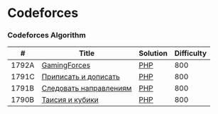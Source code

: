 # Codeforces
### Codeforces Algorithm
|#|Title|Solution|Difficulty|
|-|-----|--------|----------|
|1792A|[GamingForces](https://codeforces.com/problemset/problem/1792/A)|[PHP](https://github.com/pavel-mishinfz/codeforces/blob/main/algorithms/php/GamingForces/1792A.php)|800|
|1791C|[Приписать и дописать](https://codeforces.com/problemset/problem/1791/C)|[PHP](https://github.com/pavel-mishinfz/codeforces/tree/main/algorithms/php/%D0%9F%D1%80%D0%B8%D0%BF%D0%B8%D1%81%D0%B0%D1%82%D1%8C%D0%98%D0%94%D0%BE%D0%BF%D0%B8%D1%81%D0%B0%D1%82%D1%8C)|800|
|1791B|[Следовать направлениям](https://codeforces.com/problemset/problem/1791/B)|[PHP](https://github.com/pavel-mishinfz/codeforces/blob/main/algorithms/php/%D0%A1%D0%BB%D0%B5%D0%B4%D0%BE%D0%B2%D0%B0%D1%82%D1%8C%D0%9D%D0%B0%D0%BF%D1%80%D0%B0%D0%B2%D0%BB%D0%B5%D0%BD%D0%B8%D1%8F%D0%BC/1791B.php)|800|
|1790B|[Таисия и кубики](https://codeforces.com/problemset/problem/1790/B)|[PHP](https://github.com/pavel-mishinfz/codeforces/blob/main/algorithms/php/%D0%A2%D0%B0%D0%B8%D1%81%D0%B8%D1%8F%D0%98%D0%9A%D1%83%D0%B1%D0%B8%D0%BA%D0%B8/1790B.php)|800|
